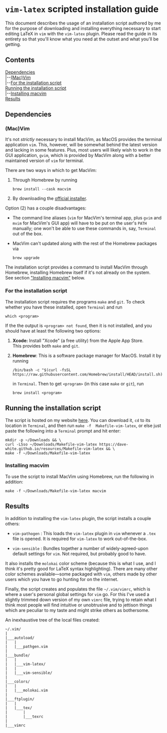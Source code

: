 # `vim-latex` scripted installation guide

This document describes the usage of an installation script authored by me 
for the purpose of downloading and installing everything necessary to start 
editing LaTeX in `vim` with the `vim-latex` plugin. Please read the guide 
in its entirety so that you'll know what you need at the outset and what 
you'll be getting.

## Contents
[Dependencies](#dependencies)\
|--[(Mac)Vim](#macvim)\
|--[For the installation script](#for-the-installation-script)\
[Running the installation script](#running-the-installation-script)\
|--[Installing macvim](#installing-macvim)\
[Results](#results)

## Dependencies

### (Mac)Vim

It's not _strictly_ necessary to install MacVim, as MacOS provides the 
terminal application `vim`. This, however, will be somewhat behind the 
latest version and lacking in some features. Plus, most users will likely 
wish to work in the GUI application, `gvim`, which is provided by MacVim 
along with a better maintained version of `vim` for terminal.

There are two ways in which to get MacVim:

1. Through Homebrew by running
       
       brew install --cask macvim

2. By downloading the [official 
   installer](https://macvim-dev.github.io/macvim/).
   
Option (2) has a couple disadvantages:

-  The command line aliases (`vim` for MacVim's terminal app, plus `gvim` 
   and `mvim` for MacVim's GUI app) will have to be put on the user's 
   `PATH` manually; one won't be able to use these commands in, say, 
   `Terminal` out of the box.

-  MacVim can't updated along with the rest of the Homebrew packages via
       
       brew upgrade

The installation script provides a command to install MacVim through 
Homebrew, installing Homebrew itself if it's not already on the system.  
See section ["Installing macvim"](#installing-macvim) below.

### For the installation script

The installation script requires the programs `make` and `git`.  To check 
whether you have these installed, open `Terminal` and run

    which <program>

If the the output is `<program> not found`, then it is not installed, and 
you should have at least the following two options:

1. **Xcode:** Install "Xcode" (a free utility) from the Apple App Store.  
   This provides both `make` and `git`.

2. **Homebrew**: This is a software package manager for MacOS. Install it 
   by running
       
       /bin/bash -c "$(curl -fsSL https://raw.githubusercontent.com/Homebrew/install/HEAD/install.sh)"

   in `Terminal`. Then to get `<program>` (in this case `make` or `git`), 
   run

       brew install <program>

## Running the installation script

The script is hosted on my website 
[here](https://dave-white.github.io/resources/Makefile-vim-latex). You can 
download it, `cd` to its location in `Terminal`, and then run `make -f 
Makefile-vim-latex`, or else just paste the following into a `Terminal` 
prompt and hit enter:

    mkdir -p ~/Downloads && \
    curl -LSso ~/Downloads/Makefile-vim-latex https://dave-white.github.io/resources/Makefile-vim-latex && \
    make -f ~/Downloads/Makefile-vim-latex

### Installing macvim

To use the script to install MacVim using Homebrew, run the following in 
addition:
    
    make -f ~/Downloads/Makefile-vim-latex macvim

## Results

In addition to installing the `vim-latex` plugin, the script installs a 
couple others:

-  `vim-pathogen` : This loads the `vim-latex` plugin in `vim` whenever a 
   `.tex` file is opened. It is required for `vim-latex` to work 
   out-of-the-box.

-  `vim-sensible` : Bundles together a number of widely-agreed-upon default 
   settings for `vim`. Not required, but probably good to have.

It also installs the `molokai` color scheme (because this is what I use, 
and I think it's pretty good for LaTeX syntax highlighting). There are many 
other color schemes available&mdash;some packaged with `vim`, others made 
by other users which you have to go hunting for on the internet.

Finally, the script creates and populates the file `~/.vim/vimrc`, which is 
where a user's personal global settings for `vim` go. For this I've used a 
slightly trimmed down version of my own `vimrc` file, trying to retain what 
I think most people will find intuitive or unobtrusive and to jettison 
things which are peculiar to my taste and might strike others as 
bothersome.

An inexhaustive tree of the local files created:

    ~/.vim/
    |
    |___autoload/
    |   |
    |   |___pathgen.vim
    |
    |___bundle/
    |   |
    |   |___vim-latex/
    |   |
    |   |___vim-sensible/
    |
    |___colors/
    |   |
    |   |___molokai.vim
    |
    |___ftplugin/
    |   |
    |   |___tex/
    |       |
    |       |___texrc
    |
    |___vimrc

